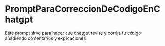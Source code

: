 # PromptParaCorreccionDeCodigoEnChatgpt
Este prompt sirve para hacer que chatgpt revise y corrija tu código añadiendo comentarios y explicaciones
